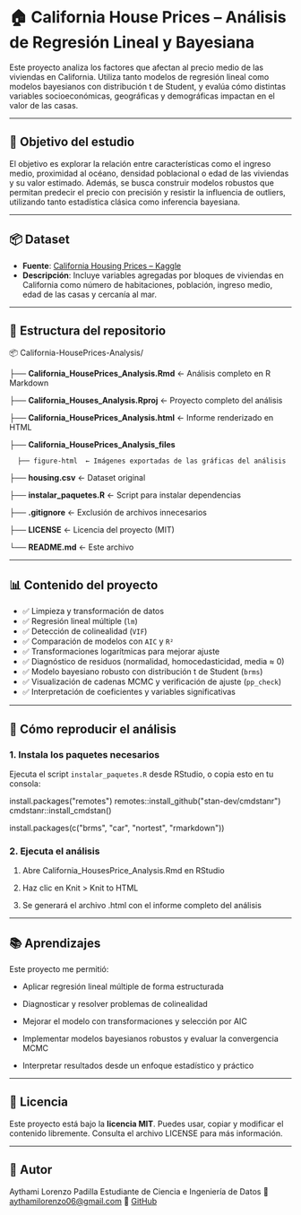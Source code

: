 # 🏠 California House Prices – Análisis de Regresión Lineal y Bayesiana

Este proyecto analiza los factores que afectan al precio medio de las viviendas en California. Utiliza tanto modelos de regresión lineal como modelos bayesianos con distribución t de Student, y evalúa cómo distintas variables socioeconómicas, geográficas y demográficas impactan en el valor de las casas.

---

## 🎯 Objetivo del estudio

El objetivo es explorar la relación entre características como el ingreso medio, proximidad al océano, densidad poblacional o edad de las viviendas y su valor estimado. Además, se busca construir modelos robustos que permitan predecir el precio con precisión y resistir la influencia de outliers, utilizando tanto estadística clásica como inferencia bayesiana.

---

## 📦 Dataset

- **Fuente**: [California Housing Prices – Kaggle](https://www.kaggle.com/code/pochiehhuang/california-housing-prices-prediction-practice)
- **Descripción**: Incluye variables agregadas por bloques de viviendas en California como número de habitaciones, población, ingreso medio, edad de las casas y cercanía al mar.

---

## 📁 Estructura del repositorio

📦 California-HousePrices-Analysis/

├── **California_HousePrices_Analysis.Rmd** ← Análisis completo en R Markdown

├── **California_Houses_Analysis.Rproj** ← Proyecto completo del análisis

├── **California_HousePrices_Analysis.html** ← Informe renderizado en HTML

├── **California_HousePrices_Analysis_files** 

      ├── figure-html  ← Imágenes exportadas de las gráficas del análisis
  
├── **housing.csv** ← Dataset original

├── **instalar_paquetes.R** ← Script para instalar dependencias

├── **.gitignore** ← Exclusión de archivos innecesarios

├── **LICENSE** ← Licencia del proyecto (MIT)

└── **README.md** ← Este archivo

---

## 📊 Contenido del proyecto

- ✅ Limpieza y transformación de datos
- ✅ Regresión lineal múltiple (`lm`)
- ✅ Detección de colinealidad (`VIF`)
- ✅ Comparación de modelos con `AIC` y `R²`
- ✅ Transformaciones logarítmicas para mejorar ajuste 
- ✅ Diagnóstico de residuos (normalidad, homocedasticidad, media ≈ 0)
- ✅ Modelo bayesiano robusto con distribución t de Student (`brms`)
- ✅ Visualización de cadenas MCMC y verificación de ajuste (`pp_check`)
- ✅ Interpretación de coeficientes y variables significativas

---

## 🚀 Cómo reproducir el análisis


 ### 1. Instala los paquetes necesarios

Ejecuta el script `instalar_paquetes.R` desde RStudio, o copia esto en tu consola:

install.packages("remotes")
remotes::install_github("stan-dev/cmdstanr")
cmdstanr::install_cmdstan()

install.packages(c("brms", "car", "nortest", "rmarkdown"))


### 2. Ejecuta el análisis

1. Abre California_HousesPrice_Analysis.Rmd en RStudio

2. Haz clic en Knit > Knit to HTML

3. Se generará el archivo .html con el informe completo del análisis

---

## 📚 Aprendizajes

Este proyecto me permitió:

- Aplicar regresión lineal múltiple de forma estructurada

- Diagnosticar y resolver problemas de colinealidad

- Mejorar el modelo con transformaciones y selección por AIC

- Implementar modelos bayesianos robustos y evaluar la convergencia MCMC

- Interpretar resultados desde un enfoque estadístico y práctico

---

## 📄 Licencia

Este proyecto está bajo la **licencia MIT**. Puedes usar, copiar y modificar el contenido libremente.
Consulta el archivo LICENSE para más información.

---

## 👤 Autor
Aythami Lorenzo Padilla
Estudiante de Ciencia e Ingeniería de Datos
📧 aythamilorenzo06@gmail.com
🔗 [GitHub](https://github.com/aythamilorenzo)
